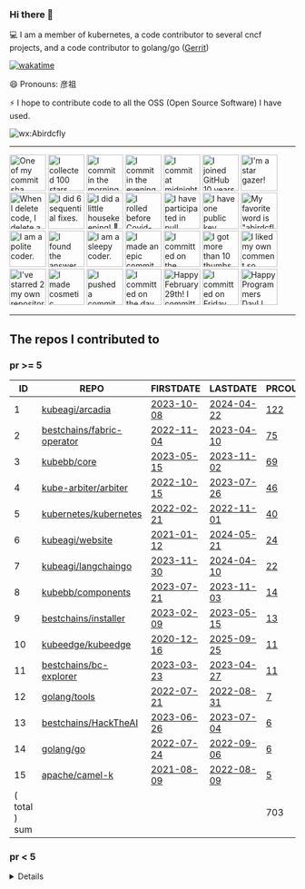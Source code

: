 <!--
**Abirdcfly/Abirdcfly** is a ✨ _special_ ✨ repository because its `README.md` (this file) appears on your GitHub profile.

Here are some ideas to get you started:

- 🔭 I’m currently working on ...
- 🌱 I’m currently learning ...
- 👯 I’m looking to collaborate on ...
- 🤔 I’m looking for help with ...
- 💬 Ask me about ...
- 📫 How to reach me: ...
- 😄 Pronouns: ...
- ⚡ Fun fact: ...
-->
### Hi there 👋

💻 I am a member of kubernetes, a code contributor to several cncf projects, and a code contributor to golang/go ([Gerrit](https://go-review.googlesource.com/dashboard/56538))

[![wakatime](https://wakatime.com/badge/user/6730e81c-ff31-4e87-acd9-9bd97b533dc1.svg)](https://wakatime.com/badge/user/6730e81c-ff31-4e87-acd9-9bd97b533dc1.svg)


😄 Pronouns: 彦祖

⚡ I hope to contribute code to all the OSS (Open Source Software) I have used.

![wx:Abirdcfly](https://github.com/Abirdcfly/Abirdcfly/assets/5100555/7e625ee5-9797-4e94-8b72-d6e0c6342a15)


---

<!-- my-badges start -->
<a href="my-badges/ab-commit.md"><img src="https://my-badges.github.io/my-badges/ab-commit.png" alt="One of my commit sha starts with &quot;ab&quot;." title="One of my commit sha starts with &quot;ab&quot;." width="64"></a>
<a href="my-badges/stars-100.md"><img src="https://my-badges.github.io/my-badges/stars-100.png" alt="I collected 100 stars." title="I collected 100 stars." width="64"></a>
<a href="my-badges/morning-commits.md"><img src="https://my-badges.github.io/my-badges/morning-commits.png" alt="I commit in the morning." title="I commit in the morning." width="64"></a>
<a href="my-badges/evening-commits.md"><img src="https://my-badges.github.io/my-badges/evening-commits.png" alt="I commit in the evening." title="I commit in the evening." width="64"></a>
<a href="my-badges/midnight-commits.md"><img src="https://my-badges.github.io/my-badges/midnight-commits.png" alt="I commit at midnight." title="I commit at midnight." width="64"></a>
<a href="my-badges/github-anniversary-10.md"><img src="https://my-badges.github.io/my-badges/github-anniversary-10.png" alt="I joined GitHub 10 years ago." title="I joined GitHub 10 years ago." width="64"></a>
<a href="my-badges/star-gazer.md"><img src="https://my-badges.github.io/my-badges/star-gazer.png" alt="I&apos;m a star gazer!" title="I&apos;m a star gazer!" width="64"></a>
<a href="my-badges/mass-delete-commit-10k.md"><img src="https://my-badges.github.io/my-badges/mass-delete-commit-10k.png" alt="When I delete code, I delete a lot." title="When I delete code, I delete a lot." width="64"></a>
<a href="my-badges/fix-6.md"><img src="https://my-badges.github.io/my-badges/fix-6.png" alt="I did 6 sequential fixes." title="I did 6 sequential fixes." width="64"></a>
<a href="my-badges/chore-commit.md"><img src="https://my-badges.github.io/my-badges/chore-commit.png" alt="I did a little housekeeping! 🧹" title="I did a little housekeeping! 🧹" width="64"></a>
<a href="my-badges/covid-19.md"><img src="https://my-badges.github.io/my-badges/covid-19.png" alt="I rolled before Covid-19: Survivor of the Great TP Shortage" title="I rolled before Covid-19: Survivor of the Great TP Shortage" width="64"></a>
<a href="my-badges/pr-collaboration-20.md"><img src="https://my-badges.github.io/my-badges/pr-collaboration-20.png" alt="I have participated in pull requests with 20 or more people" title="I have participated in pull requests with 20 or more people" width="64"></a>
<a href="my-badges/public-keys-1.md"><img src="https://my-badges.github.io/my-badges/public-keys-1.png" alt="I have one public key" title="I have one public key" width="64"></a>
<a href="my-badges/favorite-word.md"><img src="https://my-badges.github.io/my-badges/favorite-word.png" alt="My favorite word is &quot;abirdcfly&quot;." title="My favorite word is &quot;abirdcfly&quot;." width="64"></a>
<a href="my-badges/polite-coder.md"><img src="https://my-badges.github.io/my-badges/polite-coder.png" alt="I am a polite coder." title="I am a polite coder." width="64"></a>
<a href="my-badges/the-ultimate-question.md"><img src="https://my-badges.github.io/my-badges/the-ultimate-question.png" alt="I found the answer to the ultimate question of life, the universe, and everything!" title="I found the answer to the ultimate question of life, the universe, and everything!" width="64"></a>
<a href="my-badges/sleepy-coder.md"><img src="https://my-badges.github.io/my-badges/sleepy-coder.png" alt="I am a sleepy coder." title="I am a sleepy coder." width="64"></a>
<a href="my-badges/epic-commit.md"><img src="https://my-badges.github.io/my-badges/epic-commit.png" alt="I made an epic commit with a message over 500 chars." title="I made an epic commit with a message over 500 chars." width="64"></a>
<a href="my-badges/spooky-commit.md"><img src="https://my-badges.github.io/my-badges/spooky-commit.png" alt="I committed on the Halloween! Boo!" title="I committed on the Halloween! Boo!" width="64"></a>
<a href="my-badges/thumbs-up-10.md"><img src="https://my-badges.github.io/my-badges/thumbs-up-10.png" alt="I got more than 10 thumbs up." title="I got more than 10 thumbs up." width="64"></a>
<a href="my-badges/self-upvote.md"><img src="https://my-badges.github.io/my-badges/self-upvote.png" alt="I liked my own comment so much that I upvoted it." title="I liked my own comment so much that I upvoted it." width="64"></a>
<a href="my-badges/self-star.md"><img src="https://my-badges.github.io/my-badges/self-star.png" alt="I&apos;ve starred 2 my own repositories." title="I&apos;ve starred 2 my own repositories." width="64"></a>
<a href="my-badges/cosmetic-commit.md"><img src="https://my-badges.github.io/my-badges/cosmetic-commit.png" alt="I made cosmetic commit." title="I made cosmetic commit." width="64"></a>
<a href="my-badges/dead-commit.md"><img src="https://my-badges.github.io/my-badges/dead-commit.png" alt="I pushed a commit with &quot;dead&quot; once." title="I pushed a commit with &quot;dead&quot; once." width="64"></a>
<a href="my-badges/delorean.md"><img src="https://my-badges.github.io/my-badges/delorean.png" alt="I committed on the day Doctor Emmett Brown invented the flux capacitor!" title="I committed on the day Doctor Emmett Brown invented the flux capacitor!" width="64"></a>
<a href="my-badges/leap-day.md"><img src="https://my-badges.github.io/my-badges/leap-day.png" alt="Happy February 29th! I committed on a Leap Day!" title="Happy February 29th! I committed on a Leap Day!" width="64"></a>
<a href="my-badges/friday-13.md"><img src="https://my-badges.github.io/my-badges/friday-13.png" alt="I committed on Friday the 13th, One… By One…" title="I committed on Friday the 13th, One… By One…" width="64"></a>
<a href="my-badges/programmers-day.md"><img src="https://my-badges.github.io/my-badges/programmers-day.png" alt="Happy Programmers Day! I committed on a 256 Day of Year!" title="Happy Programmers Day! I committed on a 256 Day of Year!" width="64"></a>
<!-- my-badges end -->

---

<!--START_SECTION:my_github-->
## The repos I contributed to


### pr >= 5

|      ID       |                                    REPO                                     |                                 FIRSTDATE                                 |                               LASTDATE                               |                                        PRCOUNT                                         |
|---------------|-----------------------------------------------------------------------------|---------------------------------------------------------------------------|----------------------------------------------------------------------|----------------------------------------------------------------------------------------|
|             1 | [kubeagi/arcadia](https://github.com/kubeagi/arcadia)                       | [2023-10-08](https://github.com/kubeagi/arcadia/pull/102)                 | [2024-04-22](https://github.com/kubeagi/arcadia/pull/1018)           | [122](https://github.com/kubeagi/arcadia/pulls?q=is%3Apr+author%3AAbirdcfly)           |
|             2 | [bestchains/fabric-operator](https://github.com/bestchains/fabric-operator) | [2022-11-04](https://github.com/hyperledger-labs/fabric-operator/pull/68) | [2023-04-10](https://github.com/bestchains/fabric-operator/pull/236) | [75](https://github.com/bestchains/fabric-operator/pulls?q=is%3Apr+author%3AAbirdcfly) |
|             3 | [kubebb/core](https://github.com/kubebb/core)                               | [2023-05-15](https://github.com/kubebb/core/pull/2)                       | [2023-11-02](https://github.com/kubebb/core/pull/392)                | [69](https://github.com/kubebb/core/pulls?q=is%3Apr+author%3AAbirdcfly)                |
|             4 | [kube-arbiter/arbiter](https://github.com/kube-arbiter/arbiter)             | [2022-10-15](https://github.com/kube-arbiter/arbiter/pull/6)              | [2023-07-26](https://github.com/kube-arbiter/arbiter/pull/160)       | [46](https://github.com/kube-arbiter/arbiter/pulls?q=is%3Apr+author%3AAbirdcfly)       |
|             5 | [kubernetes/kubernetes](https://github.com/kubernetes/kubernetes)           | [2022-02-21](https://github.com/kubernetes/kubernetes/pull/108239)        | [2022-11-01](https://github.com/kubernetes/kubernetes/pull/113505)   | [40](https://github.com/kubernetes/kubernetes/pulls?q=is%3Apr+author%3AAbirdcfly)      |
|             6 | [kubeagi/website](https://github.com/kubeagi/website)                       | [2021-01-12](https://github.com/kubernetes/website/pull/26060)            | [2024-05-21](https://github.com/kubeagi/website/pull/17)             | [24](https://github.com/kubeagi/website/pulls?q=is%3Apr+author%3AAbirdcfly)            |
|             7 | [kubeagi/langchaingo](https://github.com/kubeagi/langchaingo)               | [2023-11-30](https://github.com/tmc/langchaingo/pull/377)                 | [2024-04-10](https://github.com/kubeagi/langchaingo/pull/12)         | [22](https://github.com/kubeagi/langchaingo/pulls?q=is%3Apr+author%3AAbirdcfly)        |
|             8 | [kubebb/components](https://github.com/kubebb/components)                   | [2023-07-21](https://github.com/kubebb/components/pull/64)                | [2023-11-03](https://github.com/kubebb/components/pull/151)          | [14](https://github.com/kubebb/components/pulls?q=is%3Apr+author%3AAbirdcfly)          |
|             9 | [bestchains/installer](https://github.com/bestchains/installer)             | [2023-02-09](https://github.com/bestchains/installer/pull/12)             | [2023-05-15](https://github.com/bestchains/installer/pull/74)        | [13](https://github.com/bestchains/installer/pulls?q=is%3Apr+author%3AAbirdcfly)       |
|            10 | [kubeedge/kubeedge](https://github.com/kubeedge/kubeedge)                   | [2020-12-16](https://github.com/kubeedge/kubeedge/pull/2437)              | [2025-09-25](https://github.com/kubeedge/kubeedge/pull/6463)         | [11](https://github.com/kubeedge/kubeedge/pulls?q=is%3Apr+author%3AAbirdcfly)          |
|            11 | [bestchains/bc-explorer](https://github.com/bestchains/bc-explorer)         | [2023-03-23](https://github.com/bestchains/bc-explorer/pull/16)           | [2023-04-27](https://github.com/bestchains/bc-explorer/pull/47)      | [11](https://github.com/bestchains/bc-explorer/pulls?q=is%3Apr+author%3AAbirdcfly)     |
|            12 | [golang/tools](https://github.com/golang/tools)                             | [2022-07-21](https://github.com/golang/tools/pull/388)                    | [2022-08-31](https://github.com/golang/tools/pull/394)               | [7](https://github.com/golang/tools/pulls?q=is%3Apr+author%3AAbirdcfly)                |
|            13 | [bestchains/HackTheAI](https://github.com/bestchains/HackTheAI)             | [2023-06-26](https://github.com/bestchains/HackTheAI/pull/23)             | [2023-07-04](https://github.com/bestchains/HackTheAI/pull/41)        | [6](https://github.com/bestchains/HackTheAI/pulls?q=is%3Apr+author%3AAbirdcfly)        |
|            14 | [golang/go](https://github.com/golang/go)                                   | [2022-07-24](https://github.com/golang/go/pull/54026)                     | [2022-09-06](https://github.com/golang/go/pull/54888)                | [6](https://github.com/golang/go/pulls?q=is%3Apr+author%3AAbirdcfly)                   |
|            15 | [apache/camel-k](https://github.com/apache/camel-k)                         | [2021-08-09](https://github.com/apache/camel-k/pull/2559)                 | [2022-08-09](https://github.com/apache/camel-k/pull/3526)            | [5](https://github.com/apache/camel-k/pulls?q=is%3Apr+author%3AAbirdcfly)              |
| ( total ) sum |                                                                             |                                                                           |                                                                      |                                                                                    703 |



### pr < 5


<details>

|      ID      |                                                        REPO                                                         |                                        FIRSTDATE                                         |                                         LASTDATE                                         |                                                  PRCOUNT                                                  |
|--------------|---------------------------------------------------------------------------------------------------------------------|------------------------------------------------------------------------------------------|------------------------------------------------------------------------------------------|-----------------------------------------------------------------------------------------------------------|
|           16 | [onsi/ginkgo](https://github.com/onsi/ginkgo)                                                                       | [2022-08-30](https://github.com/onsi/ginkgo/pull/1028)                                   | [2022-09-19](https://github.com/onsi/ginkgo/pull/1040)                                   | [4](https://github.com/onsi/ginkgo/pulls?q=is%3Apr+author%3AAbirdcfly)                                    |
|           17 | [kubernetes-retired/hierarchical-namespaces](https://github.com/kubernetes-retired/hierarchical-namespaces)         | [2021-08-16](https://github.com/kubernetes-retired/hierarchical-namespaces/pull/69)      | [2021-08-17](https://github.com/kubernetes-retired/hierarchical-namespaces/pull/72)      | [4](https://github.com/kubernetes-retired/hierarchical-namespaces/pulls?q=is%3Apr+author%3AAbirdcfly)     |
|           18 | [etcd-io/etcd](https://github.com/etcd-io/etcd)                                                                     | [2021-09-17](https://github.com/etcd-io/etcd/pull/13356)                                 | [2022-08-30](https://github.com/etcd-io/etcd/pull/14405)                                 | [4](https://github.com/etcd-io/etcd/pulls?q=is%3Apr+author%3AAbirdcfly)                                   |
|           19 | [ray-project/kuberay](https://github.com/ray-project/kuberay)                                                       | [2024-09-26](https://github.com/ray-project/kuberay/pull/2399)                           | [2025-01-22](https://github.com/ray-project/kuberay/pull/2802)                           | [4](https://github.com/ray-project/kuberay/pulls?q=is%3Apr+author%3AAbirdcfly)                            |
|           20 | [kubernetes-sigs/kueue](https://github.com/kubernetes-sigs/kueue)                                                   | [2025-01-16](https://github.com/kubernetes-sigs/kueue/pull/3980)                         | [2025-01-22](https://github.com/kubernetes-sigs/kueue/pull/4036)                         | [4](https://github.com/kubernetes-sigs/kueue/pulls?q=is%3Apr+author%3AAbirdcfly)                          |
|           21 | [ignite/cli](https://github.com/ignite/cli)                                                                         | [2022-08-21](https://github.com/cli/cli/pull/6112)                                       | [2023-04-25](https://github.com/ignite/cli/pull/3487)                                    | [4](https://github.com/ignite/cli/pulls?q=is%3Apr+author%3AAbirdcfly)                                     |
|           22 | [kubernetes/test-infra](https://github.com/kubernetes/test-infra)                                                   | [2022-04-22](https://github.com/kubernetes/test-infra/pull/26065)                        | [2022-08-05](https://github.com/kubernetes/test-infra/pull/27050)                        | [3](https://github.com/kubernetes/test-infra/pulls?q=is%3Apr+author%3AAbirdcfly)                          |
|           23 | [bestchains/bc-cli](https://github.com/bestchains/bc-cli)                                                           | [2023-05-05](https://github.com/bestchains/bc-cli/pull/15)                               | [2023-06-25](https://github.com/bestchains/bc-cli/pull/48)                               | [3](https://github.com/bestchains/bc-cli/pulls?q=is%3Apr+author%3AAbirdcfly)                              |
|           24 | [ethereum/go-ethereum](https://github.com/ethereum/go-ethereum)                                                     | [2022-07-21](https://github.com/ethereum/go-ethereum/pull/25365)                         | [2024-04-15](https://github.com/ethereum/go-ethereum/pull/29531)                         | [3](https://github.com/ethereum/go-ethereum/pulls?q=is%3Apr+author%3AAbirdcfly)                           |
|           25 | [golangci/golangci-lint](https://github.com/golangci/golangci-lint)                                                 | [2022-09-05](https://github.com/golangci/golangci-lint/pull/3192)                        | [2023-09-25](https://github.com/golangci/golangci-lint/pull/4104)                        | [3](https://github.com/golangci/golangci-lint/pulls?q=is%3Apr+author%3AAbirdcfly)                         |
|           26 | [kube-arbiter/arbiter-plugins](https://github.com/kube-arbiter/arbiter-plugins)                                     | [2022-10-20](https://github.com/kube-arbiter/arbiter-plugins/pull/5)                     | [2022-10-21](https://github.com/kube-arbiter/arbiter-plugins/pull/20)                    | [3](https://github.com/kube-arbiter/arbiter-plugins/pulls?q=is%3Apr+author%3AAbirdcfly)                   |
|           27 | [hyperledger/fabric](https://github.com/hyperledger/fabric)                                                         | [2022-08-08](https://github.com/hyperledger/fabric/pull/3574)                            | [2022-11-15](https://github.com/hyperledger/fabric/pull/3785)                            | [3](https://github.com/hyperledger/fabric/pulls?q=is%3Apr+author%3AAbirdcfly)                             |
|           28 | [istio/istio](https://github.com/istio/istio)                                                                       | [2022-08-30](https://github.com/istio/istio/pull/40706)                                  | [2023-08-09](https://github.com/istio/istio/pull/46406)                                  | [3](https://github.com/istio/istio/pulls?q=is%3Apr+author%3AAbirdcfly)                                    |
|           29 | [vllm-project/vllm](https://github.com/vllm-project/vllm)                                                           | [2025-05-29](https://github.com/vllm-project/vllm/pull/18878)                            | [2025-07-30](https://github.com/vllm-project/vllm/pull/21925)                            | [3](https://github.com/vllm-project/vllm/pulls?q=is%3Apr+author%3AAbirdcfly)                              |
|           30 | [bestchains/bc-saas](https://github.com/bestchains/bc-saas)                                                         | [2023-04-23](https://github.com/bestchains/bc-saas/pull/12)                              | [2023-04-24](https://github.com/bestchains/bc-saas/pull/17)                              | [2](https://github.com/bestchains/bc-saas/pulls?q=is%3Apr+author%3AAbirdcfly)                             |
|           31 | [argoproj/argo-cd](https://github.com/argoproj/argo-cd)                                                             | [2022-08-30](https://github.com/argoproj/argo-cd/pull/10479)                             | [2023-06-02](https://github.com/argoproj/argo-cd/pull/13887)                             | [2](https://github.com/argoproj/argo-cd/pulls?q=is%3Apr+author%3AAbirdcfly)                               |
|           32 | [LMCache/LMCache](https://github.com/LMCache/LMCache)                                                               | [2025-07-10](https://github.com/LMCache/LMCache/pull/1011)                               | [2025-07-20](https://github.com/LMCache/LMCache/pull/1104)                               | [2](https://github.com/LMCache/LMCache/pulls?q=is%3Apr+author%3AAbirdcfly)                                |
|           33 | [golang/exp](https://github.com/golang/exp)                                                                         | [2022-07-21](https://github.com/golang/exp/pull/41)                                      | [2022-07-21](https://github.com/golang/exp/pull/41)                                      | [2](https://github.com/golang/exp/pulls?q=is%3Apr+author%3AAbirdcfly)                                     |
|           34 | [bfenetworks/bfe](https://github.com/bfenetworks/bfe)                                                               | [2022-08-10](https://github.com/bfenetworks/bfe/pull/1068)                               | [2022-08-15](https://github.com/bfenetworks/bfe/pull/1069)                               | [2](https://github.com/bfenetworks/bfe/pulls?q=is%3Apr+author%3AAbirdcfly)                                |
|           35 | [prometheus/prometheus](https://github.com/prometheus/prometheus)                                                   | [2022-07-20](https://github.com/prometheus/prometheus/pull/11040)                        | [2022-08-27](https://github.com/prometheus/prometheus/pull/11225)                        | [2](https://github.com/prometheus/prometheus/pulls?q=is%3Apr+author%3AAbirdcfly)                          |
|           36 | [tinode/chat](https://github.com/tinode/chat)                                                                       | [2022-08-08](https://github.com/tinode/chat/pull/781)                                    | [2022-08-08](https://github.com/tinode/chat/pull/781)                                    | [2](https://github.com/tinode/chat/pulls?q=is%3Apr+author%3AAbirdcfly)                                    |
|           37 | [tektoncd/pipeline](https://github.com/tektoncd/pipeline)                                                           | [2022-08-10](https://github.com/banzaicloud/pipeline/pull/3627)                          | [2023-02-13](https://github.com/tektoncd/pipeline/pull/6151)                             | [2](https://github.com/tektoncd/pipeline/pulls?q=is%3Apr+author%3AAbirdcfly)                              |
|           38 | [golang/crypto](https://github.com/golang/crypto)                                                                   | [2022-07-21](https://github.com/golang/crypto/pull/226)                                  | [2022-07-21](https://github.com/golang/crypto/pull/226)                                  | [2](https://github.com/golang/crypto/pulls?q=is%3Apr+author%3AAbirdcfly)                                  |
|           39 | [istio/community](https://github.com/istio/community)                                                               | [2022-04-01](https://github.com/kubernetes/community/pull/6583)                          | [2023-08-10](https://github.com/istio/community/pull/1175)                               | [2](https://github.com/istio/community/pulls?q=is%3Apr+author%3AAbirdcfly)                                |
|           40 | [coredns/coredns](https://github.com/coredns/coredns)                                                               | [2022-07-21](https://github.com/coredns/coredns/pull/5529)                               | [2022-08-30](https://github.com/coredns/coredns/pull/5592)                               | [2](https://github.com/coredns/coredns/pulls?q=is%3Apr+author%3AAbirdcfly)                                |
|           41 | [tektoncd/operator](https://github.com/tektoncd/operator)                                                           | [2021-09-16](https://github.com/knative/operator/pull/781)                               | [2023-02-21](https://github.com/tektoncd/operator/pull/1336)                             | [2](https://github.com/tektoncd/operator/pulls?q=is%3Apr+author%3AAbirdcfly)                              |
|           42 | [rook/rook](https://github.com/rook/rook)                                                                           | [2022-07-21](https://github.com/rook/rook/pull/10618)                                    | [2022-08-30](https://github.com/rook/rook/pull/10827)                                    | [2](https://github.com/rook/rook/pulls?q=is%3Apr+author%3AAbirdcfly)                                      |
|           43 | [aws/amazon-ecs-agent](https://github.com/aws/amazon-ecs-agent)                                                     | [2022-08-10](https://github.com/aws/amazon-ecs-agent/pull/3334)                          | [2022-08-31](https://github.com/aws/amazon-ecs-agent/pull/3372)                          | [2](https://github.com/aws/amazon-ecs-agent/pulls?q=is%3Apr+author%3AAbirdcfly)                           |
|           44 | [ericzhang-cn/kindle-open-books](https://github.com/ericzhang-cn/kindle-open-books)                                 | [2014-09-03](https://github.com/ericzhang-cn/kindle-open-books/pull/14)                  | [2014-09-03](https://github.com/ericzhang-cn/kindle-open-books/pull/14)                  | [2](https://github.com/ericzhang-cn/kindle-open-books/pulls?q=is%3Apr+author%3AAbirdcfly)                 |
|           45 | [kyma-project/kyma](https://github.com/kyma-project/kyma)                                                           | [2022-08-09](https://github.com/kyma-project/kyma/pull/15061)                            | [2022-10-05](https://github.com/kyma-project/kyma/pull/15714)                            | [2](https://github.com/kyma-project/kyma/pulls?q=is%3Apr+author%3AAbirdcfly)                              |
|           46 | [golang/debug](https://github.com/golang/debug)                                                                     | [2022-08-31](https://github.com/golang/debug/pull/14)                                    | [2022-08-31](https://github.com/golang/debug/pull/14)                                    | [1](https://github.com/golang/debug/pulls?q=is%3Apr+author%3AAbirdcfly)                                   |
|           47 | [arp242/goatcounter](https://github.com/arp242/goatcounter)                                                         | [2022-08-10](https://github.com/arp242/goatcounter/pull/612)                             | [2022-08-10](https://github.com/arp242/goatcounter/pull/612)                             | [1](https://github.com/arp242/goatcounter/pulls?q=is%3Apr+author%3AAbirdcfly)                             |
|           48 | [ryboe/q](https://github.com/ryboe/q)                                                                               | [2022-08-10](https://github.com/ryboe/q/pull/115)                                        | [2022-08-10](https://github.com/ryboe/q/pull/115)                                        | [1](https://github.com/ryboe/q/pulls?q=is%3Apr+author%3AAbirdcfly)                                        |
|           49 | [txn2/kubefwd](https://github.com/txn2/kubefwd)                                                                     | [2022-08-10](https://github.com/txn2/kubefwd/pull/237)                                   | [2022-08-10](https://github.com/txn2/kubefwd/pull/237)                                   | [1](https://github.com/txn2/kubefwd/pulls?q=is%3Apr+author%3AAbirdcfly)                                   |
|           50 | [cert-manager/cert-manager](https://github.com/cert-manager/cert-manager)                                           | [2022-08-30](https://github.com/cert-manager/cert-manager/pull/5413)                     | [2022-08-30](https://github.com/cert-manager/cert-manager/pull/5413)                     | [1](https://github.com/cert-manager/cert-manager/pulls?q=is%3Apr+author%3AAbirdcfly)                      |
|           51 | [gohugoio/hugo](https://github.com/gohugoio/hugo)                                                                   | [2022-07-21](https://github.com/gohugoio/hugo/pull/10114)                                | [2022-07-21](https://github.com/gohugoio/hugo/pull/10114)                                | [1](https://github.com/gohugoio/hugo/pulls?q=is%3Apr+author%3AAbirdcfly)                                  |
|           52 | [google/gopacket](https://github.com/google/gopacket)                                                               | [2022-08-11](https://github.com/google/gopacket/pull/1047)                               | [2022-08-11](https://github.com/google/gopacket/pull/1047)                               | [1](https://github.com/google/gopacket/pulls?q=is%3Apr+author%3AAbirdcfly)                                |
|           53 | [eoscanada/eos-go](https://github.com/eoscanada/eos-go)                                                             | [2022-08-10](https://github.com/eoscanada/eos-go/pull/185)                               | [2022-08-10](https://github.com/eoscanada/eos-go/pull/185)                               | [1](https://github.com/eoscanada/eos-go/pulls?q=is%3Apr+author%3AAbirdcfly)                               |
|           54 | [gonum/gonum](https://github.com/gonum/gonum)                                                                       | [2022-08-09](https://github.com/gonum/gonum/pull/1826)                                   | [2022-08-09](https://github.com/gonum/gonum/pull/1826)                                   | [1](https://github.com/gonum/gonum/pulls?q=is%3Apr+author%3AAbirdcfly)                                    |
|           55 | [google/go-cloud](https://github.com/google/go-cloud)                                                               | [2022-07-21](https://github.com/google/go-cloud/pull/3147)                               | [2022-07-21](https://github.com/google/go-cloud/pull/3147)                               | [1](https://github.com/google/go-cloud/pulls?q=is%3Apr+author%3AAbirdcfly)                                |
|           56 | [Homebrew/homebrew-cask](https://github.com/Homebrew/homebrew-cask)                                                 | [2020-10-22](https://github.com/Homebrew/homebrew-cask/pull/91230)                       | [2020-10-22](https://github.com/Homebrew/homebrew-cask/pull/91230)                       | [1](https://github.com/Homebrew/homebrew-cask/pulls?q=is%3Apr+author%3AAbirdcfly)                         |
|           57 | [ent/ent](https://github.com/ent/ent)                                                                               | [2022-08-30](https://github.com/ent/ent/pull/2892)                                       | [2022-08-30](https://github.com/ent/ent/pull/2892)                                       | [1](https://github.com/ent/ent/pulls?q=is%3Apr+author%3AAbirdcfly)                                        |
|           58 | [argoproj/argo-workflows](https://github.com/argoproj/argo-workflows)                                               | [2022-08-30](https://github.com/argoproj/argo-workflows/pull/9465)                       | [2022-08-30](https://github.com/argoproj/argo-workflows/pull/9465)                       | [1](https://github.com/argoproj/argo-workflows/pulls?q=is%3Apr+author%3AAbirdcfly)                        |
|           59 | [Netflix/chaosmonkey](https://github.com/Netflix/chaosmonkey)                                                       | [2022-08-30](https://github.com/Netflix/chaosmonkey/pull/76)                             | [2022-08-30](https://github.com/Netflix/chaosmonkey/pull/76)                             | [1](https://github.com/Netflix/chaosmonkey/pulls?q=is%3Apr+author%3AAbirdcfly)                            |
|           60 | [TencentBlueKing/bk-bcs](https://github.com/TencentBlueKing/bk-bcs)                                                 | [2022-08-10](https://github.com/TencentBlueKing/bk-bcs/pull/1900)                        | [2022-08-10](https://github.com/TencentBlueKing/bk-bcs/pull/1900)                        | [1](https://github.com/TencentBlueKing/bk-bcs/pulls?q=is%3Apr+author%3AAbirdcfly)                         |
|           61 | [containerd/cgroups](https://github.com/containerd/cgroups)                                                         | [2022-06-10](https://github.com/containerd/cgroups/pull/236)                             | [2022-06-10](https://github.com/containerd/cgroups/pull/236)                             | [1](https://github.com/containerd/cgroups/pulls?q=is%3Apr+author%3AAbirdcfly)                             |
|           62 | [kubernetes-retired/kubefed](https://github.com/kubernetes-retired/kubefed)                                         | [2020-09-14](https://github.com/kubernetes-retired/kubefed/pull/1279)                    | [2020-09-14](https://github.com/kubernetes-retired/kubefed/pull/1279)                    | [1](https://github.com/kubernetes-retired/kubefed/pulls?q=is%3Apr+author%3AAbirdcfly)                     |
|           63 | [dolthub/dolt](https://github.com/dolthub/dolt)                                                                     | [2022-07-22](https://github.com/dolthub/dolt/pull/3894)                                  | [2022-07-22](https://github.com/dolthub/dolt/pull/3894)                                  | [1](https://github.com/dolthub/dolt/pulls?q=is%3Apr+author%3AAbirdcfly)                                   |
|           64 | [golang/mod](https://github.com/golang/mod)                                                                         | [2022-08-17](https://github.com/golang/mod/pull/9)                                       | [2022-08-17](https://github.com/golang/mod/pull/9)                                       | [1](https://github.com/golang/mod/pulls?q=is%3Apr+author%3AAbirdcfly)                                     |
|           65 | [1340691923/ElasticView](https://github.com/1340691923/ElasticView)                                                 | [2022-08-10](https://github.com/1340691923/ElasticView/pull/33)                          | [2022-08-10](https://github.com/1340691923/ElasticView/pull/33)                          | [1](https://github.com/1340691923/ElasticView/pulls?q=is%3Apr+author%3AAbirdcfly)                         |
|           66 | [SnellerInc/sneller](https://github.com/SnellerInc/sneller)                                                         | [2022-08-10](https://github.com/SnellerInc/sneller/pull/5)                               | [2022-08-10](https://github.com/SnellerInc/sneller/pull/5)                               | [1](https://github.com/SnellerInc/sneller/pulls?q=is%3Apr+author%3AAbirdcfly)                             |
|           67 | [AliyunContainerService/pouch](https://github.com/AliyunContainerService/pouch)                                     | [2022-08-09](https://github.com/AliyunContainerService/pouch/pull/3041)                  | [2022-08-09](https://github.com/AliyunContainerService/pouch/pull/3041)                  | [1](https://github.com/AliyunContainerService/pouch/pulls?q=is%3Apr+author%3AAbirdcfly)                   |
|           68 | [rfjakob/gocryptfs](https://github.com/rfjakob/gocryptfs)                                                           | [2022-08-10](https://github.com/rfjakob/gocryptfs/pull/680)                              | [2022-08-10](https://github.com/rfjakob/gocryptfs/pull/680)                              | [1](https://github.com/rfjakob/gocryptfs/pulls?q=is%3Apr+author%3AAbirdcfly)                              |
|           69 | [knative/hack](https://github.com/knative/hack)                                                                     | [2021-09-16](https://github.com/knative/hack/pull/78)                                    | [2021-09-16](https://github.com/knative/hack/pull/78)                                    | [1](https://github.com/knative/hack/pulls?q=is%3Apr+author%3AAbirdcfly)                                   |
|           70 | [inbucket/inbucket](https://github.com/inbucket/inbucket)                                                           | [2022-08-10](https://github.com/inbucket/inbucket/pull/287)                              | [2022-08-10](https://github.com/inbucket/inbucket/pull/287)                              | [1](https://github.com/inbucket/inbucket/pulls?q=is%3Apr+author%3AAbirdcfly)                              |
|           71 | [containerd/containerd](https://github.com/containerd/containerd)                                                   | [2022-08-29](https://github.com/containerd/containerd/pull/7338)                         | [2022-08-29](https://github.com/containerd/containerd/pull/7338)                         | [1](https://github.com/containerd/containerd/pulls?q=is%3Apr+author%3AAbirdcfly)                          |
|           72 | [hyperledger/fabric-sdk-go](https://github.com/hyperledger/fabric-sdk-go)                                           | [2022-08-10](https://github.com/hyperledger/fabric-sdk-go/pull/245)                      | [2022-08-10](https://github.com/hyperledger/fabric-sdk-go/pull/245)                      | [1](https://github.com/hyperledger/fabric-sdk-go/pulls?q=is%3Apr+author%3AAbirdcfly)                      |
|           73 | [zyedidia/micro](https://github.com/zyedidia/micro)                                                                 | [2022-07-21](https://github.com/zyedidia/micro/pull/2507)                                | [2022-07-21](https://github.com/zyedidia/micro/pull/2507)                                | [1](https://github.com/zyedidia/micro/pulls?q=is%3Apr+author%3AAbirdcfly)                                 |
|           74 | [thanos-io/thanos](https://github.com/thanos-io/thanos)                                                             | [2022-08-30](https://github.com/thanos-io/thanos/pull/5660)                              | [2022-08-30](https://github.com/thanos-io/thanos/pull/5660)                              | [1](https://github.com/thanos-io/thanos/pulls?q=is%3Apr+author%3AAbirdcfly)                               |
|           75 | [cockroachdb/cockroach](https://github.com/cockroachdb/cockroach)                                                   | [2022-07-21](https://github.com/cockroachdb/cockroach/pull/84854)                        | [2022-07-21](https://github.com/cockroachdb/cockroach/pull/84854)                        | [1](https://github.com/cockroachdb/cockroach/pulls?q=is%3Apr+author%3AAbirdcfly)                          |
|           76 | [kubernetes/autoscaler](https://github.com/kubernetes/autoscaler)                                                   | [2022-08-05](https://github.com/kubernetes/autoscaler/pull/5074)                         | [2022-08-05](https://github.com/kubernetes/autoscaler/pull/5074)                         | [1](https://github.com/kubernetes/autoscaler/pulls?q=is%3Apr+author%3AAbirdcfly)                          |
|           77 | [vitessio/vitess](https://github.com/vitessio/vitess)                                                               | [2022-07-21](https://github.com/vitessio/vitess/pull/10771)                              | [2022-07-21](https://github.com/vitessio/vitess/pull/10771)                              | [1](https://github.com/vitessio/vitess/pulls?q=is%3Apr+author%3AAbirdcfly)                                |
|           78 | [kubernetes-retired/cluster-api-provider-nested](https://github.com/kubernetes-retired/cluster-api-provider-nested) | [2021-08-19](https://github.com/kubernetes-retired/cluster-api-provider-nested/pull/211) | [2021-08-19](https://github.com/kubernetes-retired/cluster-api-provider-nested/pull/211) | [1](https://github.com/kubernetes-retired/cluster-api-provider-nested/pulls?q=is%3Apr+author%3AAbirdcfly) |
|           79 | [dropbox/godropbox](https://github.com/dropbox/godropbox)                                                           | [2022-08-11](https://github.com/dropbox/godropbox/pull/254)                              | [2022-08-11](https://github.com/dropbox/godropbox/pull/254)                              | [1](https://github.com/dropbox/godropbox/pulls?q=is%3Apr+author%3AAbirdcfly)                              |
|           80 | [cue-lang/cue](https://github.com/cue-lang/cue)                                                                     | [2022-08-30](https://github.com/cue-lang/cue/pull/1895)                                  | [2022-08-30](https://github.com/cue-lang/cue/pull/1895)                                  | [1](https://github.com/cue-lang/cue/pulls?q=is%3Apr+author%3AAbirdcfly)                                   |
|           81 | [junegunn/fzf](https://github.com/junegunn/fzf)                                                                     | [2022-08-30](https://github.com/junegunn/fzf/pull/2948)                                  | [2022-08-30](https://github.com/junegunn/fzf/pull/2948)                                  | [1](https://github.com/junegunn/fzf/pulls?q=is%3Apr+author%3AAbirdcfly)                                   |
|           82 | [kubermatic/kubermatic](https://github.com/kubermatic/kubermatic)                                                   | [2022-08-09](https://github.com/kubermatic/kubermatic/pull/10708)                        | [2022-08-09](https://github.com/kubermatic/kubermatic/pull/10708)                        | [1](https://github.com/kubermatic/kubermatic/pulls?q=is%3Apr+author%3AAbirdcfly)                          |
|           83 | [goreleaser/goreleaser](https://github.com/goreleaser/goreleaser)                                                   | [2022-08-30](https://github.com/goreleaser/goreleaser/pull/3347)                         | [2022-08-30](https://github.com/goreleaser/goreleaser/pull/3347)                         | [1](https://github.com/goreleaser/goreleaser/pulls?q=is%3Apr+author%3AAbirdcfly)                          |
|           84 | [ethereum/web3.py](https://github.com/ethereum/web3.py)                                                             | [2018-04-08](https://github.com/ethereum/web3.py/pull/754)                               | [2018-04-08](https://github.com/ethereum/web3.py/pull/754)                               | [1](https://github.com/ethereum/web3.py/pulls?q=is%3Apr+author%3AAbirdcfly)                               |
|           85 | [yuntijs/bff-sdk-generator](https://github.com/yuntijs/bff-sdk-generator)                                           | [2023-11-30](https://github.com/yuntijs/bff-sdk-generator/pull/2)                        | [2023-11-30](https://github.com/yuntijs/bff-sdk-generator/pull/2)                        | [1](https://github.com/yuntijs/bff-sdk-generator/pulls?q=is%3Apr+author%3AAbirdcfly)                      |
|           86 | [gopcp/example.v2](https://github.com/gopcp/example.v2)                                                             | [2022-08-10](https://github.com/gopcp/example.v2/pull/36)                                | [2022-08-10](https://github.com/gopcp/example.v2/pull/36)                                | [1](https://github.com/gopcp/example.v2/pulls?q=is%3Apr+author%3AAbirdcfly)                               |
|           87 | [cilium/cilium](https://github.com/cilium/cilium)                                                                   | [2022-07-21](https://github.com/cilium/cilium/pull/20612)                                | [2022-07-21](https://github.com/cilium/cilium/pull/20612)                                | [1](https://github.com/cilium/cilium/pulls?q=is%3Apr+author%3AAbirdcfly)                                  |
|           88 | [TykTechnologies/tyk](https://github.com/TykTechnologies/tyk)                                                       | [2022-08-05](https://github.com/TykTechnologies/tyk/pull/4219)                           | [2022-08-05](https://github.com/TykTechnologies/tyk/pull/4219)                           | [1](https://github.com/TykTechnologies/tyk/pulls?q=is%3Apr+author%3AAbirdcfly)                            |
|           89 | [kubernetes-sigs/apiserver-network-proxy](https://github.com/kubernetes-sigs/apiserver-network-proxy)               | [2023-08-10](https://github.com/kubernetes-sigs/apiserver-network-proxy/pull/511)        | [2023-08-10](https://github.com/kubernetes-sigs/apiserver-network-proxy/pull/511)        | [1](https://github.com/kubernetes-sigs/apiserver-network-proxy/pulls?q=is%3Apr+author%3AAbirdcfly)        |
|           90 | [grpc/grpc-go](https://github.com/grpc/grpc-go)                                                                     | [2022-08-30](https://github.com/grpc/grpc-go/pull/5616)                                  | [2022-08-30](https://github.com/grpc/grpc-go/pull/5616)                                  | [1](https://github.com/grpc/grpc-go/pulls?q=is%3Apr+author%3AAbirdcfly)                                   |
|           91 | [GoogleContainerTools/kaniko](https://github.com/GoogleContainerTools/kaniko)                                       | [2022-08-30](https://github.com/GoogleContainerTools/kaniko/pull/2232)                   | [2022-08-30](https://github.com/GoogleContainerTools/kaniko/pull/2232)                   | [1](https://github.com/GoogleContainerTools/kaniko/pulls?q=is%3Apr+author%3AAbirdcfly)                    |
|           92 | [kubernetes/ingress-nginx](https://github.com/kubernetes/ingress-nginx)                                             | [2022-08-30](https://github.com/kubernetes/ingress-nginx/pull/8995)                      | [2022-08-30](https://github.com/kubernetes/ingress-nginx/pull/8995)                      | [1](https://github.com/kubernetes/ingress-nginx/pulls?q=is%3Apr+author%3AAbirdcfly)                       |
|           93 | [jesseduffield/lazygit](https://github.com/jesseduffield/lazygit)                                                   | [2022-08-30](https://github.com/jesseduffield/lazygit/pull/2143)                         | [2022-08-30](https://github.com/jesseduffield/lazygit/pull/2143)                         | [1](https://github.com/jesseduffield/lazygit/pulls?q=is%3Apr+author%3AAbirdcfly)                          |
|           94 | [letsencrypt/boulder](https://github.com/letsencrypt/boulder)                                                       | [2022-08-10](https://github.com/letsencrypt/boulder/pull/6283)                           | [2022-08-10](https://github.com/letsencrypt/boulder/pull/6283)                           | [1](https://github.com/letsencrypt/boulder/pulls?q=is%3Apr+author%3AAbirdcfly)                            |
|           95 | [Altinity/clickhouse-operator](https://github.com/Altinity/clickhouse-operator)                                     | [2022-08-09](https://github.com/Altinity/clickhouse-operator/pull/987)                   | [2022-08-09](https://github.com/Altinity/clickhouse-operator/pull/987)                   | [1](https://github.com/Altinity/clickhouse-operator/pulls?q=is%3Apr+author%3AAbirdcfly)                   |
|           96 | [megaease/easeprobe](https://github.com/megaease/easeprobe)                                                         | [2022-08-06](https://github.com/megaease/easeprobe/pull/189)                             | [2022-08-06](https://github.com/megaease/easeprobe/pull/189)                             | [1](https://github.com/megaease/easeprobe/pulls?q=is%3Apr+author%3AAbirdcfly)                             |
|           97 | [VictoriaMetrics/VictoriaMetrics](https://github.com/VictoriaMetrics/VictoriaMetrics)                               | [2023-08-09](https://github.com/VictoriaMetrics/VictoriaMetrics/pull/4801)               | [2023-08-09](https://github.com/VictoriaMetrics/VictoriaMetrics/pull/4801)               | [1](https://github.com/VictoriaMetrics/VictoriaMetrics/pulls?q=is%3Apr+author%3AAbirdcfly)                |
|           98 | [smoky8/abc](https://github.com/smoky8/abc)                                                                         | [2022-10-09](https://github.com/smoky8/abc/pull/1)                                       | [2022-10-09](https://github.com/smoky8/abc/pull/1)                                       | [1](https://github.com/smoky8/abc/pulls?q=is%3Apr+author%3AAbirdcfly)                                     |
|           99 | [cube2222/octosql](https://github.com/cube2222/octosql)                                                             | [2022-08-09](https://github.com/cube2222/octosql/pull/289)                               | [2022-08-09](https://github.com/cube2222/octosql/pull/289)                               | [1](https://github.com/cube2222/octosql/pulls?q=is%3Apr+author%3AAbirdcfly)                               |
|          100 | [hbprotoss/geekpdf](https://github.com/hbprotoss/geekpdf)                                                           | [2019-06-22](https://github.com/hbprotoss/geekpdf/pull/1)                                | [2019-06-22](https://github.com/hbprotoss/geekpdf/pull/1)                                | [1](https://github.com/hbprotoss/geekpdf/pulls?q=is%3Apr+author%3AAbirdcfly)                              |
|          101 | [pufferpanel/pufferpanel](https://github.com/pufferpanel/pufferpanel)                                               | [2022-08-10](https://github.com/pufferpanel/pufferpanel/pull/1190)                       | [2022-08-10](https://github.com/pufferpanel/pufferpanel/pull/1190)                       | [1](https://github.com/pufferpanel/pufferpanel/pulls?q=is%3Apr+author%3AAbirdcfly)                        |
|          102 | [tilt-dev/tilt](https://github.com/tilt-dev/tilt)                                                                   | [2022-08-09](https://github.com/tilt-dev/tilt/pull/5916)                                 | [2022-08-09](https://github.com/tilt-dev/tilt/pull/5916)                                 | [1](https://github.com/tilt-dev/tilt/pulls?q=is%3Apr+author%3AAbirdcfly)                                  |
|          103 | [rqlite/rqlite](https://github.com/rqlite/rqlite)                                                                   | [2022-08-09](https://github.com/rqlite/rqlite/pull/1060)                                 | [2022-08-09](https://github.com/rqlite/rqlite/pull/1060)                                 | [1](https://github.com/rqlite/rqlite/pulls?q=is%3Apr+author%3AAbirdcfly)                                  |
|          104 | [hashicorp/nomad](https://github.com/hashicorp/nomad)                                                               | [2022-08-08](https://github.com/hashicorp/nomad/pull/14045)                              | [2022-08-08](https://github.com/hashicorp/nomad/pull/14045)                              | [1](https://github.com/hashicorp/nomad/pulls?q=is%3Apr+author%3AAbirdcfly)                                |
|          105 | [kubernetes-sigs/external-dns](https://github.com/kubernetes-sigs/external-dns)                                     | [2022-08-30](https://github.com/kubernetes-sigs/external-dns/pull/2986)                  | [2022-08-30](https://github.com/kubernetes-sigs/external-dns/pull/2986)                  | [1](https://github.com/kubernetes-sigs/external-dns/pulls?q=is%3Apr+author%3AAbirdcfly)                   |
|          106 | [kubevirt/kubevirt](https://github.com/kubevirt/kubevirt)                                                           | [2022-08-30](https://github.com/kubevirt/kubevirt/pull/8377)                             | [2022-08-30](https://github.com/kubevirt/kubevirt/pull/8377)                             | [1](https://github.com/kubevirt/kubevirt/pulls?q=is%3Apr+author%3AAbirdcfly)                              |
|          107 | [cockroachdb/pebble](https://github.com/cockroachdb/pebble)                                                         | [2022-08-11](https://github.com/cockroachdb/pebble/pull/1869)                            | [2022-08-11](https://github.com/cockroachdb/pebble/pull/1869)                            | [1](https://github.com/cockroachdb/pebble/pulls?q=is%3Apr+author%3AAbirdcfly)                             |
|          108 | [Consensys/quorum](https://github.com/Consensys/quorum)                                                             | [2022-08-10](https://github.com/Consensys/quorum/pull/1475)                              | [2022-08-10](https://github.com/Consensys/quorum/pull/1475)                              | [1](https://github.com/Consensys/quorum/pulls?q=is%3Apr+author%3AAbirdcfly)                               |
|          109 | [goharbor/harbor](https://github.com/goharbor/harbor)                                                               | [2022-07-20](https://github.com/goharbor/harbor/pull/17211)                              | [2022-07-20](https://github.com/goharbor/harbor/pull/17211)                              | [1](https://github.com/goharbor/harbor/pulls?q=is%3Apr+author%3AAbirdcfly)                                |
|          110 | [pipe-cd/pipecd](https://github.com/pipe-cd/pipecd)                                                                 | [2022-08-09](https://github.com/pipe-cd/pipecd/pull/3844)                                | [2022-08-09](https://github.com/pipe-cd/pipecd/pull/3844)                                | [1](https://github.com/pipe-cd/pipecd/pulls?q=is%3Apr+author%3AAbirdcfly)                                 |
|          111 | [upspin/upspin](https://github.com/upspin/upspin)                                                                   | [2022-08-09](https://github.com/upspin/upspin/pull/643)                                  | [2022-08-09](https://github.com/upspin/upspin/pull/643)                                  | [1](https://github.com/upspin/upspin/pulls?q=is%3Apr+author%3AAbirdcfly)                                  |
|          112 | [moby/libnetwork](https://github.com/moby/libnetwork)                                                               | [2022-08-05](https://github.com/moby/libnetwork/pull/2666)                               | [2022-08-05](https://github.com/moby/libnetwork/pull/2666)                               | [1](https://github.com/moby/libnetwork/pulls?q=is%3Apr+author%3AAbirdcfly)                                |
|          113 | [mikefarah/yq](https://github.com/mikefarah/yq)                                                                     | [2022-08-30](https://github.com/mikefarah/yq/pull/1322)                                  | [2022-08-30](https://github.com/mikefarah/yq/pull/1322)                                  | [1](https://github.com/mikefarah/yq/pulls?q=is%3Apr+author%3AAbirdcfly)                                   |
|          114 | [github/gh-ost](https://github.com/github/gh-ost)                                                                   | [2022-08-30](https://github.com/github/gh-ost/pull/1175)                                 | [2022-08-30](https://github.com/github/gh-ost/pull/1175)                                 | [1](https://github.com/github/gh-ost/pulls?q=is%3Apr+author%3AAbirdcfly)                                  |
|          115 | [olivere/elastic](https://github.com/olivere/elastic)                                                               | [2022-08-10](https://github.com/olivere/elastic/pull/1639)                               | [2022-08-10](https://github.com/olivere/elastic/pull/1639)                               | [1](https://github.com/olivere/elastic/pulls?q=is%3Apr+author%3AAbirdcfly)                                |
|          116 | [hanchuanchuan/goInception](https://github.com/hanchuanchuan/goInception)                                           | [2022-08-10](https://github.com/hanchuanchuan/goInception/pull/491)                      | [2022-08-10](https://github.com/hanchuanchuan/goInception/pull/491)                      | [1](https://github.com/hanchuanchuan/goInception/pulls?q=is%3Apr+author%3AAbirdcfly)                      |
|          117 | [moby/moby](https://github.com/moby/moby)                                                                           | [2022-07-21](https://github.com/moby/moby/pull/43844)                                    | [2022-07-21](https://github.com/moby/moby/pull/43844)                                    | [1](https://github.com/moby/moby/pulls?q=is%3Apr+author%3AAbirdcfly)                                      |
|          118 | [vmware/vic](https://github.com/vmware/vic)                                                                         | [2022-08-10](https://github.com/vmware/vic/pull/8677)                                    | [2022-08-10](https://github.com/vmware/vic/pull/8677)                                    | [1](https://github.com/vmware/vic/pulls?q=is%3Apr+author%3AAbirdcfly)                                     |
|          119 | [sensu/sensu-go](https://github.com/sensu/sensu-go)                                                                 | [2022-08-10](https://github.com/sensu/sensu-go/pull/4835)                                | [2022-08-10](https://github.com/sensu/sensu-go/pull/4835)                                | [1](https://github.com/sensu/sensu-go/pulls?q=is%3Apr+author%3AAbirdcfly)                                 |
|          120 | [camptocamp/terraboard](https://github.com/camptocamp/terraboard)                                                   | [2022-08-10](https://github.com/camptocamp/terraboard/pull/254)                          | [2022-08-10](https://github.com/camptocamp/terraboard/pull/254)                          | [1](https://github.com/camptocamp/terraboard/pulls?q=is%3Apr+author%3AAbirdcfly)                          |
|          121 | [lni/dragonboat](https://github.com/lni/dragonboat)                                                                 | [2022-08-09](https://github.com/lni/dragonboat/pull/248)                                 | [2022-08-09](https://github.com/lni/dragonboat/pull/248)                                 | [1](https://github.com/lni/dragonboat/pulls?q=is%3Apr+author%3AAbirdcfly)                                 |
|          122 | [piotrnar/gocoin](https://github.com/piotrnar/gocoin)                                                               | [2022-08-10](https://github.com/piotrnar/gocoin/pull/59)                                 | [2022-08-10](https://github.com/piotrnar/gocoin/pull/59)                                 | [1](https://github.com/piotrnar/gocoin/pulls?q=is%3Apr+author%3AAbirdcfly)                                |
|          123 | [qri-io/qri](https://github.com/qri-io/qri)                                                                         | [2022-08-10](https://github.com/qri-io/qri/pull/2003)                                    | [2022-08-10](https://github.com/qri-io/qri/pull/2003)                                    | [1](https://github.com/qri-io/qri/pulls?q=is%3Apr+author%3AAbirdcfly)                                     |
|          124 | [Azure/aks-engine](https://github.com/Azure/aks-engine)                                                             | [2022-08-09](https://github.com/Azure/aks-engine/pull/4930)                              | [2022-08-09](https://github.com/Azure/aks-engine/pull/4930)                              | [1](https://github.com/Azure/aks-engine/pulls?q=is%3Apr+author%3AAbirdcfly)                               |
|          125 | [kubernetes-sigs/descheduler](https://github.com/kubernetes-sigs/descheduler)                                       | [2023-08-09](https://github.com/kubernetes-sigs/descheduler/pull/1215)                   | [2023-08-09](https://github.com/kubernetes-sigs/descheduler/pull/1215)                   | [1](https://github.com/kubernetes-sigs/descheduler/pulls?q=is%3Apr+author%3AAbirdcfly)                    |
|          126 | [alcideio/rbac-tool](https://github.com/alcideio/rbac-tool)                                                         | [2021-08-24](https://github.com/alcideio/rbac-tool/pull/35)                              | [2021-08-24](https://github.com/alcideio/rbac-tool/pull/35)                              | [1](https://github.com/alcideio/rbac-tool/pulls?q=is%3Apr+author%3AAbirdcfly)                             |
|          127 | [elastic/beats](https://github.com/elastic/beats)                                                                   | [2022-08-11](https://github.com/elastic/beats/pull/32659)                                | [2022-08-11](https://github.com/elastic/beats/pull/32659)                                | [1](https://github.com/elastic/beats/pulls?q=is%3Apr+author%3AAbirdcfly)                                  |
|          128 | [teamgram/teamgram-server](https://github.com/teamgram/teamgram-server)                                             | [2022-08-10](https://github.com/teamgram/teamgram-server/pull/75)                        | [2022-08-10](https://github.com/teamgram/teamgram-server/pull/75)                        | [1](https://github.com/teamgram/teamgram-server/pulls?q=is%3Apr+author%3AAbirdcfly)                       |
|          129 | [aquasecurity/tracee](https://github.com/aquasecurity/tracee)                                                       | [2022-08-10](https://github.com/aquasecurity/tracee/pull/2057)                           | [2022-08-10](https://github.com/aquasecurity/tracee/pull/2057)                           | [1](https://github.com/aquasecurity/tracee/pulls?q=is%3Apr+author%3AAbirdcfly)                            |
|          130 | [pingcap/tidb-operator](https://github.com/pingcap/tidb-operator)                                                   | [2022-08-09](https://github.com/pingcap/tidb-operator/pull/4677)                         | [2022-08-09](https://github.com/pingcap/tidb-operator/pull/4677)                         | [1](https://github.com/pingcap/tidb-operator/pulls?q=is%3Apr+author%3AAbirdcfly)                          |
|          131 | [knative/docs](https://github.com/knative/docs)                                                                     | [2021-08-02](https://github.com/knative/docs/pull/4091)                                  | [2021-08-02](https://github.com/knative/docs/pull/4091)                                  | [1](https://github.com/knative/docs/pulls?q=is%3Apr+author%3AAbirdcfly)                                   |
|          132 | [denverdino/aliyungo](https://github.com/denverdino/aliyungo)                                                       | [2022-08-10](https://github.com/denverdino/aliyungo/pull/493)                            | [2022-08-10](https://github.com/denverdino/aliyungo/pull/493)                            | [1](https://github.com/denverdino/aliyungo/pulls?q=is%3Apr+author%3AAbirdcfly)                            |
|          133 | [vmware-tanzu/velero](https://github.com/vmware-tanzu/velero)                                                       | [2022-08-30](https://github.com/vmware-tanzu/velero/pull/5261)                           | [2022-08-30](https://github.com/vmware-tanzu/velero/pull/5261)                           | [1](https://github.com/vmware-tanzu/velero/pulls?q=is%3Apr+author%3AAbirdcfly)                            |
|          134 | [caddyserver/caddy](https://github.com/caddyserver/caddy)                                                           | [2022-08-27](https://github.com/caddyserver/caddy/pull/4986)                             | [2022-08-27](https://github.com/caddyserver/caddy/pull/4986)                             | [1](https://github.com/caddyserver/caddy/pulls?q=is%3Apr+author%3AAbirdcfly)                              |
|          135 | [decred/dcrd](https://github.com/decred/dcrd)                                                                       | [2022-08-10](https://github.com/decred/dcrd/pull/2987)                                   | [2022-08-10](https://github.com/decred/dcrd/pull/2987)                                   | [1](https://github.com/decred/dcrd/pulls?q=is%3Apr+author%3AAbirdcfly)                                    |
|          136 | [upper/db](https://github.com/upper/db)                                                                             | [2022-08-10](https://github.com/upper/db/pull/674)                                       | [2022-08-10](https://github.com/upper/db/pull/674)                                       | [1](https://github.com/upper/db/pulls?q=is%3Apr+author%3AAbirdcfly)                                       |
|          137 | [arduino/arduino-cli](https://github.com/arduino/arduino-cli)                                                       | [2022-08-10](https://github.com/arduino/arduino-cli/pull/1831)                           | [2022-08-10](https://github.com/arduino/arduino-cli/pull/1831)                           | [1](https://github.com/arduino/arduino-cli/pulls?q=is%3Apr+author%3AAbirdcfly)                            |
|          138 | [kubernetes/minikube](https://github.com/kubernetes/minikube)                                                       | [2022-08-30](https://github.com/kubernetes/minikube/pull/14882)                          | [2022-08-30](https://github.com/kubernetes/minikube/pull/14882)                          | [1](https://github.com/kubernetes/minikube/pulls?q=is%3Apr+author%3AAbirdcfly)                            |
|          139 | [golang/sys](https://github.com/golang/sys)                                                                         | [2022-08-17](https://github.com/golang/sys/pull/132)                                     | [2022-08-17](https://github.com/golang/sys/pull/132)                                     | [1](https://github.com/golang/sys/pulls?q=is%3Apr+author%3AAbirdcfly)                                     |
|          140 | [cosmos/sdk-tutorials](https://github.com/cosmos/sdk-tutorials)                                                     | [2023-04-19](https://github.com/cosmos/sdk-tutorials/pull/1373)                          | [2023-04-19](https://github.com/cosmos/sdk-tutorials/pull/1373)                          | [1](https://github.com/cosmos/sdk-tutorials/pulls?q=is%3Apr+author%3AAbirdcfly)                           |
|          141 | [cncf/k8s-conformance](https://github.com/cncf/k8s-conformance)                                                     | [2023-01-30](https://github.com/cncf/k8s-conformance/pull/2423)                          | [2023-01-30](https://github.com/cncf/k8s-conformance/pull/2423)                          | [1](https://github.com/cncf/k8s-conformance/pulls?q=is%3Apr+author%3AAbirdcfly)                           |
|          142 | [volcano-sh/volcano](https://github.com/volcano-sh/volcano)                                                         | [2022-08-30](https://github.com/volcano-sh/volcano/pull/2470)                            | [2022-08-30](https://github.com/volcano-sh/volcano/pull/2470)                            | [1](https://github.com/volcano-sh/volcano/pulls?q=is%3Apr+author%3AAbirdcfly)                             |
|          143 | [johnkerl/miller](https://github.com/johnkerl/miller)                                                               | [2022-08-11](https://github.com/johnkerl/miller/pull/1073)                               | [2022-08-11](https://github.com/johnkerl/miller/pull/1073)                               | [1](https://github.com/johnkerl/miller/pulls?q=is%3Apr+author%3AAbirdcfly)                                |
|          144 | [minio/minio](https://github.com/minio/minio)                                                                       | [2022-08-29](https://github.com/minio/minio/pull/15607)                                  | [2022-08-29](https://github.com/minio/minio/pull/15607)                                  | [1](https://github.com/minio/minio/pulls?q=is%3Apr+author%3AAbirdcfly)                                    |
|          145 | [oci-helm-example/just-test](https://github.com/oci-helm-example/just-test)                                         | [2023-11-30](https://github.com/oci-helm-example/just-test/pull/4)                       | [2023-11-30](https://github.com/oci-helm-example/just-test/pull/4)                       | [1](https://github.com/oci-helm-example/just-test/pulls?q=is%3Apr+author%3AAbirdcfly)                     |
|          146 | [vllm-project/recipes](https://github.com/vllm-project/recipes)                                                     | [2025-08-04](https://github.com/vllm-project/recipes/pull/12)                            | [2025-08-04](https://github.com/vllm-project/recipes/pull/12)                            | [1](https://github.com/vllm-project/recipes/pulls?q=is%3Apr+author%3AAbirdcfly)                           |
|          147 | [kubeagi/mlops-tooling](https://github.com/kubeagi/mlops-tooling)                                                   | [2024-05-20](https://github.com/kubeagi/mlops-tooling/pull/1)                            | [2024-05-20](https://github.com/kubeagi/mlops-tooling/pull/1)                            | [1](https://github.com/kubeagi/mlops-tooling/pulls?q=is%3Apr+author%3AAbirdcfly)                          |
|          148 | [scipipe/scipipe](https://github.com/scipipe/scipipe)                                                               | [2022-08-10](https://github.com/scipipe/scipipe/pull/150)                                | [2022-08-10](https://github.com/scipipe/scipipe/pull/150)                                | [1](https://github.com/scipipe/scipipe/pulls?q=is%3Apr+author%3AAbirdcfly)                                |
|          149 | [open-policy-agent/opa](https://github.com/open-policy-agent/opa)                                                   | [2022-07-21](https://github.com/open-policy-agent/opa/pull/4919)                         | [2022-07-21](https://github.com/open-policy-agent/opa/pull/4919)                         | [1](https://github.com/open-policy-agent/opa/pulls?q=is%3Apr+author%3AAbirdcfly)                          |
|          150 | [alexedwards/scs](https://github.com/alexedwards/scs)                                                               | [2022-08-10](https://github.com/alexedwards/scs/pull/147)                                | [2022-08-10](https://github.com/alexedwards/scs/pull/147)                                | [1](https://github.com/alexedwards/scs/pulls?q=is%3Apr+author%3AAbirdcfly)                                |
|          151 | [goodrain/rainbond](https://github.com/goodrain/rainbond)                                                           | [2022-08-10](https://github.com/goodrain/rainbond/pull/1285)                             | [2022-08-10](https://github.com/goodrain/rainbond/pull/1285)                             | [1](https://github.com/goodrain/rainbond/pulls?q=is%3Apr+author%3AAbirdcfly)                              |
|          152 | [ionorg/ion](https://github.com/ionorg/ion)                                                                         | [2022-08-10](https://github.com/ionorg/ion/pull/616)                                     | [2022-08-10](https://github.com/ionorg/ion/pull/616)                                     | [1](https://github.com/ionorg/ion/pulls?q=is%3Apr+author%3AAbirdcfly)                                     |
|          153 | [vmware-tanzu/sonobuoy](https://github.com/vmware-tanzu/sonobuoy)                                                   | [2022-08-10](https://github.com/vmware-tanzu/sonobuoy/pull/1818)                         | [2022-08-10](https://github.com/vmware-tanzu/sonobuoy/pull/1818)                         | [1](https://github.com/vmware-tanzu/sonobuoy/pulls?q=is%3Apr+author%3AAbirdcfly)                          |
|          154 | [matrixorigin/matrixone](https://github.com/matrixorigin/matrixone)                                                 | [2022-08-10](https://github.com/matrixorigin/matrixone/pull/4450)                        | [2022-08-10](https://github.com/matrixorigin/matrixone/pull/4450)                        | [1](https://github.com/matrixorigin/matrixone/pulls?q=is%3Apr+author%3AAbirdcfly)                         |
|          155 | [devfeel/dotweb](https://github.com/devfeel/dotweb)                                                                 | [2022-08-10](https://github.com/devfeel/dotweb/pull/248)                                 | [2022-08-10](https://github.com/devfeel/dotweb/pull/248)                                 | [1](https://github.com/devfeel/dotweb/pulls?q=is%3Apr+author%3AAbirdcfly)                                 |
|          156 | [duke-git/lancet](https://github.com/duke-git/lancet)                                                               | [2022-08-10](https://github.com/duke-git/lancet/pull/54)                                 | [2022-08-10](https://github.com/duke-git/lancet/pull/54)                                 | [1](https://github.com/duke-git/lancet/pulls?q=is%3Apr+author%3AAbirdcfly)                                |
|          157 | [bazel-contrib/rules_go](https://github.com/bazel-contrib/rules_go)                                                 | [2022-08-10](https://github.com/bazel-contrib/rules_go/pull/3267)                        | [2022-08-10](https://github.com/bazel-contrib/rules_go/pull/3267)                        | [1](https://github.com/bazel-contrib/rules_go/pulls?q=is%3Apr+author%3AAbirdcfly)                         |
|          158 | [metal3-io/baremetal-operator](https://github.com/metal3-io/baremetal-operator)                                     | [2022-08-05](https://github.com/metal3-io/baremetal-operator/pull/1156)                  | [2022-08-05](https://github.com/metal3-io/baremetal-operator/pull/1156)                  | [1](https://github.com/metal3-io/baremetal-operator/pulls?q=is%3Apr+author%3AAbirdcfly)                   |
|          159 | [metaverse/truss](https://github.com/metaverse/truss)                                                               | [2022-08-10](https://github.com/metaverse/truss/pull/348)                                | [2022-08-10](https://github.com/metaverse/truss/pull/348)                                | [1](https://github.com/metaverse/truss/pulls?q=is%3Apr+author%3AAbirdcfly)                                |
|          160 | [wxbool/video-srt-windows](https://github.com/wxbool/video-srt-windows)                                             | [2022-08-10](https://github.com/wxbool/video-srt-windows/pull/51)                        | [2022-08-10](https://github.com/wxbool/video-srt-windows/pull/51)                        | [1](https://github.com/wxbool/video-srt-windows/pulls?q=is%3Apr+author%3AAbirdcfly)                       |
|          161 | [apache/beam](https://github.com/apache/beam)                                                                       | [2022-08-08](https://github.com/apache/beam/pull/22618)                                  | [2022-08-08](https://github.com/apache/beam/pull/22618)                                  | [1](https://github.com/apache/beam/pulls?q=is%3Apr+author%3AAbirdcfly)                                    |
|          162 | [hwholiday/learning_tools](https://github.com/hwholiday/learning_tools)                                             | [2022-08-10](https://github.com/hwholiday/learning_tools/pull/12)                        | [2022-08-10](https://github.com/hwholiday/learning_tools/pull/12)                        | [1](https://github.com/hwholiday/learning_tools/pulls?q=is%3Apr+author%3AAbirdcfly)                       |
|          163 | [kubernetes/kops](https://github.com/kubernetes/kops)                                                               | [2022-07-21](https://github.com/kubernetes/kops/pull/14014)                              | [2022-07-21](https://github.com/kubernetes/kops/pull/14014)                              | [1](https://github.com/kubernetes/kops/pulls?q=is%3Apr+author%3AAbirdcfly)                                |
|          164 | [k3s-io/k3s](https://github.com/k3s-io/k3s)                                                                         | [2022-07-21](https://github.com/k3s-io/k3s/pull/5893)                                    | [2022-07-21](https://github.com/k3s-io/k3s/pull/5893)                                    | [1](https://github.com/k3s-io/k3s/pulls?q=is%3Apr+author%3AAbirdcfly)                                     |
|          165 | [cncf/gitdm.archive](https://github.com/cncf/gitdm.archive)                                                         | [2022-03-28](https://github.com/cncf/gitdm.archive/pull/1006)                            | [2022-03-28](https://github.com/cncf/gitdm.archive/pull/1006)                            | [1](https://github.com/cncf/gitdm.archive/pulls?q=is%3Apr+author%3AAbirdcfly)                             |
|          166 | [kubernetes-sigs/contributor-playground](https://github.com/kubernetes-sigs/contributor-playground)                 | [2022-03-26](https://github.com/kubernetes-sigs/contributor-playground/pull/962)         | [2022-03-26](https://github.com/kubernetes-sigs/contributor-playground/pull/962)         | [1](https://github.com/kubernetes-sigs/contributor-playground/pulls?q=is%3Apr+author%3AAbirdcfly)         |
|          167 | [keptn/keptn](https://github.com/keptn/keptn)                                                                       | [2022-07-21](https://github.com/keptn/keptn/pull/8492)                                   | [2022-07-21](https://github.com/keptn/keptn/pull/8492)                                   | [1](https://github.com/keptn/keptn/pulls?q=is%3Apr+author%3AAbirdcfly)                                    |
|          168 | [graph-gophers/graphql-go](https://github.com/graph-gophers/graphql-go)                                             | [2022-08-09](https://github.com/graph-gophers/graphql-go/pull/530)                       | [2022-08-09](https://github.com/graph-gophers/graphql-go/pull/530)                       | [1](https://github.com/graph-gophers/graphql-go/pulls?q=is%3Apr+author%3AAbirdcfly)                       |
|          169 | [spatial-go/geoos](https://github.com/spatial-go/geoos)                                                             | [2022-08-10](https://github.com/spatial-go/geoos/pull/86)                                | [2022-08-10](https://github.com/spatial-go/geoos/pull/86)                                | [1](https://github.com/spatial-go/geoos/pulls?q=is%3Apr+author%3AAbirdcfly)                               |
|          170 | [aws/aws-sdk-go-v2](https://github.com/aws/aws-sdk-go-v2)                                                           | [2022-08-10](https://github.com/aws/aws-sdk-go-v2/pull/1796)                             | [2022-08-10](https://github.com/aws/aws-sdk-go-v2/pull/1796)                             | [1](https://github.com/aws/aws-sdk-go-v2/pulls?q=is%3Apr+author%3AAbirdcfly)                              |
|          171 | [lucagrulla/cw](https://github.com/lucagrulla/cw)                                                                   | [2022-08-10](https://github.com/lucagrulla/cw/pull/242)                                  | [2022-08-10](https://github.com/lucagrulla/cw/pull/242)                                  | [1](https://github.com/lucagrulla/cw/pulls?q=is%3Apr+author%3AAbirdcfly)                                  |
|          172 | [gorgonia/gorgonia](https://github.com/gorgonia/gorgonia)                                                           | [2022-08-09](https://github.com/gorgonia/gorgonia/pull/533)                              | [2022-08-09](https://github.com/gorgonia/gorgonia/pull/533)                              | [1](https://github.com/gorgonia/gorgonia/pulls?q=is%3Apr+author%3AAbirdcfly)                              |
|          173 | [lima-vm/lima](https://github.com/lima-vm/lima)                                                                     | [2022-03-29](https://github.com/lima-vm/lima/pull/766)                                   | [2022-03-29](https://github.com/lima-vm/lima/pull/766)                                   | [1](https://github.com/lima-vm/lima/pulls?q=is%3Apr+author%3AAbirdcfly)                                   |
|          174 | [knative/client](https://github.com/knative/client)                                                                 | [2021-08-14](https://github.com/knative/client/pull/1428)                                | [2021-08-14](https://github.com/knative/client/pull/1428)                                | [1](https://github.com/knative/client/pulls?q=is%3Apr+author%3AAbirdcfly)                                 |
|          175 | [vllm-project/aibrix](https://github.com/vllm-project/aibrix)                                                       | [2025-02-28](https://github.com/vllm-project/aibrix/pull/763)                            | [2025-02-28](https://github.com/vllm-project/aibrix/pull/763)                            | [1](https://github.com/vllm-project/aibrix/pulls?q=is%3Apr+author%3AAbirdcfly)                            |
|          176 | [sudo-rm-maker/github-action](https://github.com/sudo-rm-maker/github-action)                                       | [2023-03-15](https://github.com/sudo-rm-maker/github-action/pull/1)                      | [2023-03-15](https://github.com/sudo-rm-maker/github-action/pull/1)                      | [1](https://github.com/sudo-rm-maker/github-action/pulls?q=is%3Apr+author%3AAbirdcfly)                    |
|          177 | [ray-project/ray](https://github.com/ray-project/ray)                                                               | [2024-04-19](https://github.com/ray-project/ray/pull/44865)                              | [2024-04-19](https://github.com/ray-project/ray/pull/44865)                              | [1](https://github.com/ray-project/ray/pulls?q=is%3Apr+author%3AAbirdcfly)                                |
|          178 | [googleapis/google-cloud-go](https://github.com/googleapis/google-cloud-go)                                         | [2022-08-10](https://github.com/googleapis/google-cloud-go/pull/6494)                    | [2022-08-10](https://github.com/googleapis/google-cloud-go/pull/6494)                    | [1](https://github.com/googleapis/google-cloud-go/pulls?q=is%3Apr+author%3AAbirdcfly)                     |
|          179 | [metrue/fx](https://github.com/metrue/fx)                                                                           | [2022-08-10](https://github.com/metrue/fx/pull/664)                                      | [2022-08-10](https://github.com/metrue/fx/pull/664)                                      | [1](https://github.com/metrue/fx/pulls?q=is%3Apr+author%3AAbirdcfly)                                      |
|          180 | [mgechev/revive](https://github.com/mgechev/revive)                                                                 | [2022-07-20](https://github.com/mgechev/revive/pull/711)                                 | [2022-07-20](https://github.com/mgechev/revive/pull/711)                                 | [1](https://github.com/mgechev/revive/pulls?q=is%3Apr+author%3AAbirdcfly)                                 |
|          181 | [bytedance/go-tagexpr](https://github.com/bytedance/go-tagexpr)                                                     | [2022-07-22](https://github.com/bytedance/go-tagexpr/pull/52)                            | [2022-07-22](https://github.com/bytedance/go-tagexpr/pull/52)                            | [1](https://github.com/bytedance/go-tagexpr/pulls?q=is%3Apr+author%3AAbirdcfly)                           |
|          182 | [spiffe/spire](https://github.com/spiffe/spire)                                                                     | [2022-08-30](https://github.com/spiffe/spire/pull/3377)                                  | [2022-08-30](https://github.com/spiffe/spire/pull/3377)                                  | [1](https://github.com/spiffe/spire/pulls?q=is%3Apr+author%3AAbirdcfly)                                   |
|          183 | [uber-go/zap](https://github.com/uber-go/zap)                                                                       | [2022-08-30](https://github.com/uber-go/zap/pull/1169)                                   | [2022-08-30](https://github.com/uber-go/zap/pull/1169)                                   | [1](https://github.com/uber-go/zap/pulls?q=is%3Apr+author%3AAbirdcfly)                                    |
|          184 | [h2non/baloo](https://github.com/h2non/baloo)                                                                       | [2022-08-10](https://github.com/h2non/baloo/pull/30)                                     | [2022-08-10](https://github.com/h2non/baloo/pull/30)                                     | [1](https://github.com/h2non/baloo/pulls?q=is%3Apr+author%3AAbirdcfly)                                    |
|          185 | [btcsuite/btcd](https://github.com/btcsuite/btcd)                                                                   | [2022-08-11](https://github.com/btcsuite/btcd/pull/1875)                                 | [2022-08-11](https://github.com/btcsuite/btcd/pull/1875)                                 | [1](https://github.com/btcsuite/btcd/pulls?q=is%3Apr+author%3AAbirdcfly)                                  |
|          186 | [evmos/ethermint](https://github.com/evmos/ethermint)                                                               | [2023-05-08](https://github.com/evmos/ethermint/pull/1763)                               | [2023-05-08](https://github.com/evmos/ethermint/pull/1763)                               | [1](https://github.com/evmos/ethermint/pulls?q=is%3Apr+author%3AAbirdcfly)                                |
|          187 | [evanw/esbuild](https://github.com/evanw/esbuild)                                                                   | [2022-08-30](https://github.com/evanw/esbuild/pull/2502)                                 | [2022-08-30](https://github.com/evanw/esbuild/pull/2502)                                 | [1](https://github.com/evanw/esbuild/pulls?q=is%3Apr+author%3AAbirdcfly)                                  |
|          188 | [quic-go/quic-go](https://github.com/quic-go/quic-go)                                                               | [2022-08-09](https://github.com/quic-go/quic-go/pull/3496)                               | [2022-08-09](https://github.com/quic-go/quic-go/pull/3496)                               | [1](https://github.com/quic-go/quic-go/pulls?q=is%3Apr+author%3AAbirdcfly)                                |
|          189 | [seaweedfs/seaweedfs](https://github.com/seaweedfs/seaweedfs)                                                       | [2022-08-09](https://github.com/seaweedfs/seaweedfs/pull/3423)                           | [2022-08-09](https://github.com/seaweedfs/seaweedfs/pull/3423)                           | [1](https://github.com/seaweedfs/seaweedfs/pulls?q=is%3Apr+author%3AAbirdcfly)                            |
|          190 | [go-yaml/yaml](https://github.com/go-yaml/yaml)                                                                     | [2022-07-16](https://github.com/go-yaml/yaml/pull/874)                                   | [2022-07-16](https://github.com/go-yaml/yaml/pull/874)                                   | [1](https://github.com/go-yaml/yaml/pulls?q=is%3Apr+author%3AAbirdcfly)                                   |
|          191 | [helm/helm](https://github.com/helm/helm)                                                                           | [2023-07-13](https://github.com/helm/helm/pull/12202)                                    | [2023-07-13](https://github.com/helm/helm/pull/12202)                                    | [1](https://github.com/helm/helm/pulls?q=is%3Apr+author%3AAbirdcfly)                                      |
|          192 | [dapr/dapr](https://github.com/dapr/dapr)                                                                           | [2022-08-30](https://github.com/dapr/dapr/pull/5099)                                     | [2022-08-30](https://github.com/dapr/dapr/pull/5099)                                     | [1](https://github.com/dapr/dapr/pulls?q=is%3Apr+author%3AAbirdcfly)                                      |
|          193 | [google/martian](https://github.com/google/martian)                                                                 | [2022-08-09](https://github.com/google/martian/pull/345)                                 | [2022-08-09](https://github.com/google/martian/pull/345)                                 | [1](https://github.com/google/martian/pulls?q=is%3Apr+author%3AAbirdcfly)                                 |
|          194 | [devtron-labs/devtron](https://github.com/devtron-labs/devtron)                                                     | [2022-08-10](https://github.com/devtron-labs/devtron/pull/2160)                          | [2022-08-10](https://github.com/devtron-labs/devtron/pull/2160)                          | [1](https://github.com/devtron-labs/devtron/pulls?q=is%3Apr+author%3AAbirdcfly)                           |
|          195 | [influxdata/influxdb](https://github.com/influxdata/influxdb)                                                       | [2022-08-30](https://github.com/influxdata/influxdb/pull/23685)                          | [2022-08-30](https://github.com/influxdata/influxdb/pull/23685)                          | [1](https://github.com/influxdata/influxdb/pulls?q=is%3Apr+author%3AAbirdcfly)                            |
|          196 | [fatedier/frp](https://github.com/fatedier/frp)                                                                     | [2022-08-29](https://github.com/fatedier/frp/pull/3081)                                  | [2022-08-29](https://github.com/fatedier/frp/pull/3081)                                  | [1](https://github.com/fatedier/frp/pulls?q=is%3Apr+author%3AAbirdcfly)                                   |
|          197 | [cossacklabs/acra](https://github.com/cossacklabs/acra)                                                             | [2022-08-10](https://github.com/cossacklabs/acra/pull/560)                               | [2022-08-10](https://github.com/cossacklabs/acra/pull/560)                               | [1](https://github.com/cossacklabs/acra/pulls?q=is%3Apr+author%3AAbirdcfly)                               |
| ( pr<5 ) sum |                                                                                                                     |                                                                                          |                                                                                          |                                                                                                       232 |

</details>

<!--END_SECTION:my_github-->
